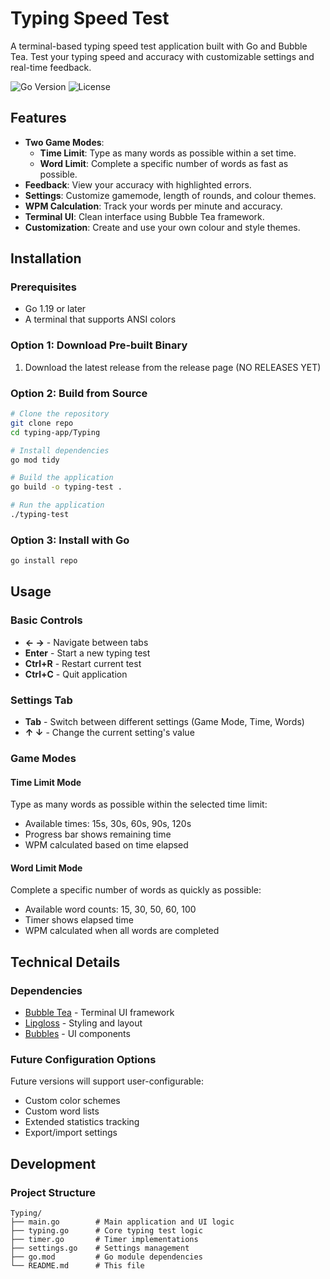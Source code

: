 # Typing Speed Test

A terminal-based typing speed test application built with Go and Bubble Tea. Test your typing speed and accuracy with customizable settings and real-time feedback.

![Go Version](https://img.shields.io/badge/Go-1.19+-blue.svg)
![License](https://img.shields.io/badge/license-MIT-green.svg)

## Features

- **Two Game Modes**: 
  - **Time Limit**: Type as many words as possible within a set time.
  - **Word Limit**: Complete a specific number of words as fast as possible.
- **Feedback**: View your accuracy with highlighted errors.
- **Settings**: Customize gamemode, length of rounds, and colour themes.
- **WPM Calculation**: Track your words per minute and accuracy.
- **Terminal UI**: Clean interface using Bubble Tea framework.
- **Customization**: Create and use your own colour and style themes.

## Installation

### Prerequisites
- Go 1.19 or later
- A terminal that supports ANSI colors

### Option 1: Download Pre-built Binary
1. Download the latest release from the release page (NO RELEASES YET)

### Option 2: Build from Source
```bash
# Clone the repository
git clone repo
cd typing-app/Typing

# Install dependencies
go mod tidy

# Build the application
go build -o typing-test .

# Run the application
./typing-test
```

### Option 3: Install with Go
```bash
go install repo
```

## Usage

### Basic Controls
- **← →** - Navigate between tabs
- **Enter** - Start a new typing test
- **Ctrl+R** - Restart current test
- **Ctrl+C** - Quit application

### Settings Tab
- **Tab** - Switch between different settings (Game Mode, Time, Words)
- **↑ ↓** - Change the current setting's value

### Game Modes

#### Time Limit Mode
Type as many words as possible within the selected time limit:
- Available times: 15s, 30s, 60s, 90s, 120s
- Progress bar shows remaining time
- WPM calculated based on time elapsed

#### Word Limit Mode
Complete a specific number of words as quickly as possible:
- Available word counts: 15, 30, 50, 60, 100
- Timer shows elapsed time
- WPM calculated when all words are completed



## Technical Details

### Dependencies
- [Bubble Tea](https://github.com/charmbracelet/bubbletea) - Terminal UI framework
- [Lipgloss](https://github.com/charmbracelet/lipgloss) - Styling and layout
- [Bubbles](https://github.com/charmbracelet/bubbles) - UI components



### Future Configuration Options
Future versions will support user-configurable:
- Custom color schemes
- Custom word lists
- Extended statistics tracking
- Export/import settings

## Development

### Project Structure
```
Typing/
├── main.go        # Main application and UI logic
├── typing.go      # Core typing test logic
├── timer.go       # Timer implementations
├── settings.go    # Settings management
├── go.mod         # Go module dependencies
└── README.md      # This file
```

